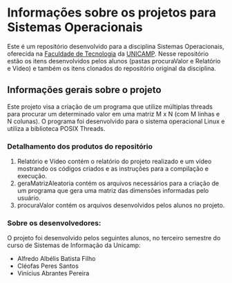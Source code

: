 # Informações sobre os projetos para Sistemas Operacionais
Este é um repositório desenvolvido para a disciplina Sistemas Operacionais, oferecida na [Faculdade de Tecnologia](http://www.ft.unicamp.br) da [UNICAMP](http://www.unicamp.br). Nesse repositório estão os itens desenvolvidos pelos alunos (pastas procuraValor e Relatório e Vídeo) e também os itens clonados do repositório original da disciplina.

## Informações gerais sobre o projeto
Este projeto visa a criação de um programa que utilize múltiplas threads para procurar um determinado valor em uma matriz M x N (com M linhas e N colunas). O programa foi desenvolvido para o sistema operacional Linux e utiliza a biblioteca POSIX Threads.

### Detalhamento dos produtos do repositório
  1. Relatório e Vídeo contém o relatório do projeto realizado e um vídeo mostrando os códigos criados e as instruções para a compilação e      execução.
  2. geraMatrizAleatoria contém os arquivos necessários para a criação de um programa que gera uma matriz das dimensões informadas pelo        usuário.
  3. procuraValor contém os arquivos desenvolvidos pelos alunos no projeto.

### Sobre os desenvolvedores:
O projeto foi desenvolvido pelos seguintes alunos, no terceiro semestre do curso de Sistemas de Informação da Unicamp:
- Alfredo Albélis Batista Filho
- Cléofas Peres Santos
- Vinícius Abrantes Pereira

